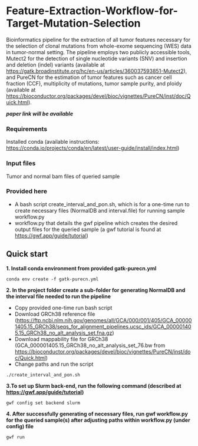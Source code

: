# Feature-Extraction-Workflow-for-Target-Mutation-Selection
Bioinformatics pipeline for the extraction of all tumor features necessary for the selection of clonal mutations from whole-exome sequencing (WES) data in tumor-normal setting.
The pipeline employs two publicly accessible tools, Mutect2 for the detection of single nucleotide variants (SNV) and insertion and deletion (indel) variants (available at https://gatk.broadinstitute.org/hc/en-us/articles/360037593851-Mutect2), and PureCN for the estimation of tumor features such as cancer cell fraction (CCF), multiplicity of mutations, tumor sample purity, and ploidy (available at https://bioconductor.org/packages/devel/bioc/vignettes/PureCN/inst/doc/Quick.html).

***paper link will be available***

### Requirements
Installed conda (available instructions: https://conda.io/projects/conda/en/latest/user-guide/install/index.html)

### Input files
Tumor and normal bam files of queried sample

### Provided here
* A bash script create_interval_and_pon.sh, which is for a one-time run to create necessary files (NormalDB and interval.file) for running sample workflow.py
* workflow.py that details the gwf pipeline which creates the desired output files for the queried sample (a gwf tutorial is found at https://gwf.app/guide/tutorial)

## Quick start

**1. Install conda environment from provided gatk-purecn.yml**
```{bash}
conda env create -f gatk-purecn.yml
```

**2. In the project folder create a sub-folder for generating NormalDB and the interval file needed to run the pipeline**
* Copy provided one-time run bash script
* Download GRCh38 reference file (https://ftp.ncbi.nlm.nih.gov/genomes/all/GCA/000/001/405/GCA_000001405.15_GRCh38/seqs_for_alignment_pipelines.ucsc_ids/GCA_000001405.15_GRCh38_no_alt_analysis_set.fna.gz)
* Download mappability file for GRCh38 (GCA_000001405.15_GRCh38_no_alt_analysis_set_76.bw from https://bioconductor.org/packages/devel/bioc/vignettes/PureCN/inst/doc/Quick.html)
* Change paths and run the script
```{bash}
./create_interval_and_pon.sh
```
**3.To set up Slurm back-end, run the following command (described at https://gwf.app/guide/tutorial)**

```{bash}
gwf config set backend slurm
```

**4. After successfully generating of necessary files, run gwf workflow.py for the queried sample(s) after adjusting paths within workflow.py (under config) file**

```{bash}
gwf run
``` 

